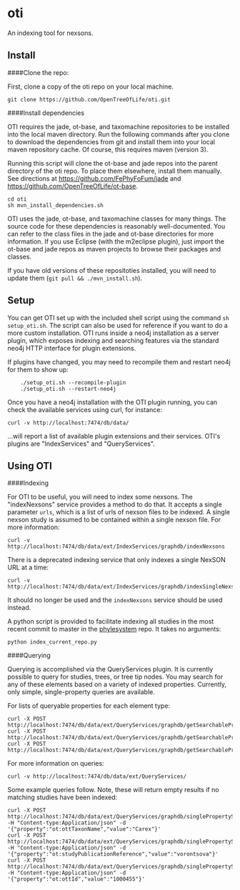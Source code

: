 oti
===

An indexing tool for nexsons.

Install
-----

####Clone the repo:

First, clone a copy of the oti repo on your local machine.

```
git clone https://github.com/OpenTreeOfLife/oti.git
```

####Install dependencies

OTI requires the jade, ot-base, and taxomachine repositories to be installed into the local maven directory. Run the following commands after you clone to download the dependencies from git and install them into your local maven repository cache. Of course, this requires maven (version 3).

Running this script will clone the ot-base and jade repos into the parent directory of the oti repo. To place them elsewhere, install them manually. See directions at https://github.com/FePhyFoFum/jade and https://github.com/OpenTreeOfLife/ot-base.

```
cd oti
sh mvn_install_dependencies.sh
```

OTI uses the jade, ot-base, and taxomachine classes for many things. The source code for these dependencies is reasonably well-documented. You can refer to the class files in the jade and ot-base directories for more information. If you use Eclipse (with the m2eclipse plugin), just import the ot-base and jade repos as maven projects to browse their packages and classes.

If you have old versions of these repositoties installed, you will need to update them (```git pull && ./mvn_install.sh```).

Setup
-----

You can get OTI set up with the included shell script using the command 
```sh setup_oti.sh```. The script can also be used for reference if you want to do a
more custom installation. OTI runs inside a neo4j installation as a server
plugin, which exposes indexing and searching features via the standard neo4j
HTTP interface for plugin extensions. 

If plugins have changed, you may need to recompile them and restart neo4j for them
to show up:

        ./setup_oti.sh --recompile-plugin
        ./setup_oti.sh --restart-neo4j

Once you have a neo4j installation with the OTI plugin running, you can check
the available services using curl, for instance:

```
curl -v http://localhost:7474/db/data/
```

...will report a list of available plugin extensions and their services. OTI's plugins are "IndexServices" and "QueryServices".

Using OTI
-----

####Indexing

For OTI to be useful, you will need to index some nexsons. The "indexNexsons"
service provides a method to do that. It accepts a single parameter ```urls```,
which is a list of urls of nexson files to be indexed. A single nexson study is
assumed to be contained within a single nexson file. For more information:

```
curl -v http://localhost:7474/db/data/ext/IndexServices/graphdb/indexNexsons
```

There is a deprecated indexing service that only indexes a single NexSON URL at
a time:

```
curl -v http://localhost:7474/db/data/ext/IndexServices/graphdb/indexSingleNexson
```

It should no longer be used and the ```indexNexsons``` service should be used instead.

A python script is provided to facilitate indexing all studies in the most recent commit to master in the [phylesystem](https://github.com/OpenTreeOfLife/phylesystem) repo. It takes no arguments:

```
python index_current_repo.py
```

####Querying

Querying is accomplished via the QueryServices plugin. It is currently possible to query for studies, trees, or tree tip nodes. You may search for any of these elements based on a variety of indexed properties. Currently, only simple, single-property queries are available.

For lists of queryable properties for each element type:

```
curl -X POST http://localhost:7474/db/data/ext/QueryServices/graphdb/getSearchablePropertiesForStudies
curl -X POST http://localhost:7474/db/data/ext/QueryServices/graphdb/getSearchablePropertiesForTrees
curl -X POST http://localhost:7474/db/data/ext/QueryServices/graphdb/getSearchablePropertiesForTreeNodes
```

For more information on queries:

```
curl -v http://localhost:7474/db/data/ext/QueryServices/
```

Some example queries follow. Note, these will return empty results if no matching studies have been indexed:

```
curl -X POST http://localhost:7474/db/data/ext/QueryServices/graphdb/singlePropertySearchForTrees/ -H "Content-type:Application/json" -d '{"property":"ot:ottTaxonName","value":"Carex"}'
curl -X POST http://localhost:7474/db/data/ext/QueryServices/graphdb/singlePropertySearchForStudies/ -H "Content-type:Application/json" -d '{"property":"ot:studyPublicationReference","value":"vorontsova"}'
curl -X POST http://localhost:7474/db/data/ext/QueryServices/graphdb/singlePropertySearchForTreeNodes/ -H "Content-type:Application/json" -d '{"property":"ot:ottId","value":"1000455"}'
```
